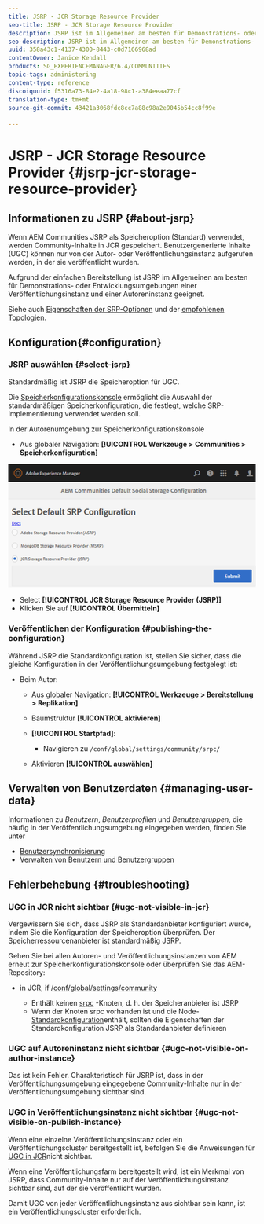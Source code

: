 ```yaml
---
title: JSRP - JCR Storage Resource Provider
seo-title: JSRP - JCR Storage Resource Provider
description: JSRP ist im Allgemeinen am besten für Demonstrations- oder Entwicklungsumgebungen einer Veröffentlichungsinstanz und einer Autoreninstanz geeignet
seo-description: JSRP ist im Allgemeinen am besten für Demonstrations- oder Entwicklungsumgebungen einer Veröffentlichungsinstanz und einer Autoreninstanz geeignet
uuid: 358a43c1-4137-4300-8443-c0d7166968ad
contentOwner: Janice Kendall
products: SG_EXPERIENCEMANAGER/6.4/COMMUNITIES
topic-tags: administering
content-type: reference
discoiquuid: f5316a73-84e2-4a18-98c1-a384eeaa77cf
translation-type: tm+mt
source-git-commit: 43421a3068fdc8cc7a88c98a2e9045b54cc8f99e

---
```



# JSRP - JCR Storage Resource Provider {#jsrp-jcr-storage-resource-provider}

## Informationen zu JSRP {#about-jsrp}

Wenn AEM Communities JSRP als Speicheroption (Standard) verwendet, werden Community-Inhalte in JCR gespeichert. Benutzergenerierte Inhalte (UGC) können nur von der Autor- oder Veröffentlichungsinstanz aufgerufen werden, in der sie veröffentlicht wurden.

Aufgrund der einfachen Bereitstellung ist JSRP im Allgemeinen am besten für Demonstrations- oder Entwicklungsumgebungen einer Veröffentlichungsinstanz und einer Autoreninstanz geeignet.

Siehe auch [Eigenschaften der SRP-Optionen](working-with-srp.md#characteristics-of-srp-options) und der [empfohlenen Topologien](topologies.md).

## Konfiguration{#configuration}

### JSRP auswählen {#select-jsrp}

Standardmäßig ist JSRP die Speicheroption für UGC.

Die [Speicherkonfigurationskonsole](srp-config.md) ermöglicht die Auswahl der standardmäßigen Speicherkonfiguration, die festlegt, welche SRP-Implementierung verwendet werden soll.

In der Autorenumgebung zur Speicherkonfigurationskonsole

* Aus globaler Navigation: **[!UICONTROL Werkzeuge > Communities > Speicherkonfiguration]**

![chlimage_1-234](assets/chlimage_1-234.png)

* Select **[!UICONTROL JCR Storage Resource Provider (JSRP)]**
* Klicken Sie auf **[!UICONTROL Übermitteln]**

### Veröffentlichen der Konfiguration {#publishing-the-configuration}

Während JSRP die Standardkonfiguration ist, stellen Sie sicher, dass die gleiche Konfiguration in der Veröffentlichungsumgebung festgelegt ist:

* Beim Autor:

   * Aus globaler Navigation: **[!UICONTROL Werkzeuge > Bereitstellung > Replikation]**
   * Baumstruktur **[!UICONTROL aktivieren]**
   * **[!UICONTROL Startpfad]**:

      * Navigieren zu `/conf/global/settings/community/srpc/`
   * Aktivieren **[!UICONTROL auswählen]**


## Verwalten von Benutzerdaten {#managing-user-data}

Informationen zu *Benutzern*, *Benutzerprofilen* und *Benutzergruppen*, die häufig in der Veröffentlichungsumgebung eingegeben werden, finden Sie unter

* [Benutzersynchronisierung](sync.md)
* [Verwalten von Benutzern und Benutzergruppen](users.md)

## Fehlerbehebung {#troubleshooting}

### UGC in JCR nicht sichtbar {#ugc-not-visible-in-jcr}

Vergewissern Sie sich, dass JSRP als Standardanbieter konfiguriert wurde, indem Sie die Konfiguration der Speicheroption überprüfen. Der Speicherressourcenanbieter ist standardmäßig JSRP.

Gehen Sie bei allen Autoren- und Veröffentlichungsinstanzen von AEM erneut zur Speicherkonfigurationskonsole oder überprüfen Sie das AEM-Repository:

* in JCR, if [/conf/global/settings/community](http://localhost:4502/crx/de/index.jsp#/conf/global/settings/community)

   * Enthält keinen [srpc](http://localhost:4502/crx/de/index.jsp#/conf/global/settings/community/srpc) -Knoten, d. h. der Speicheranbieter ist JSRP
   * Wenn der Knoten srpc vorhanden ist und die Node- [Standardkonfiguration](http://localhost:4502/crx/de/index.jsp#/conf/global/settings/community/srpc/defaultconfiguration)enthält, sollten die Eigenschaften der Standardkonfiguration JSRP als Standardanbieter definieren

### UGC auf Autoreninstanz nicht sichtbar {#ugc-not-visible-on-author-instance}

Das ist kein Fehler. Charakteristisch für JSRP ist, dass in der Veröffentlichungsumgebung eingegebene Community-Inhalte nur in der Veröffentlichungsumgebung sichtbar sind.

### UGC in Veröffentlichungsinstanz nicht sichtbar {#ugc-not-visible-on-publish-instance}

Wenn eine einzelne Veröffentlichungsinstanz oder ein Veröffentlichungscluster bereitgestellt ist, befolgen Sie die Anweisungen für [UGC in JCR](#ugc-not-visible-in-jcr)nicht sichtbar.

Wenn eine Veröffentlichungsfarm bereitgestellt wird, ist ein Merkmal von JSRP, dass Community-Inhalte nur auf der Veröffentlichungsinstanz sichtbar sind, auf der sie veröffentlicht wurden.

Damit UGC von jeder Veröffentlichungsinstanz aus sichtbar sein kann, ist ein Veröffentlichungscluster erforderlich.
